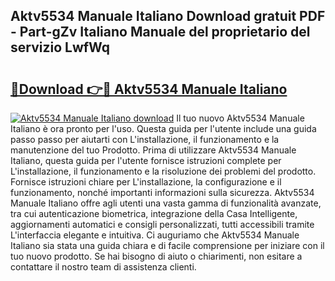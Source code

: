 ## Aktv5534 Manuale Italiano Download gratuit PDF - Part-gZv Italiano Manuale del proprietario del servizio LwfWq

# <h2><a href="http://dffl3b5.blite.top/?on=Aktv5534+Manuale+Italiano">🔗Download 👉🔴 Aktv5534 Manuale Italiano</a></h2>

[![Aktv5534 Manuale Italiano download](https://i.imgur.com/lujVjoI.png)](http://dffl3b5.blite.top/?on=Aktv5534+Manuale+Italiano)
Il tuo nuovo Aktv5534 Manuale Italiano è ora pronto per l'uso. Questa guida per l'utente include una guida passo passo per aiutarti con L'installazione, il funzionamento e la manutenzione del tuo Prodotto. Prima di utilizzare Aktv5534 Manuale Italiano, questa guida per l'utente fornisce istruzioni complete per L'installazione, il funzionamento e la risoluzione dei problemi del prodotto. Fornisce istruzioni chiare per L'installazione, la configurazione e il funzionamento, nonché importanti informazioni sulla sicurezza. Aktv5534 Manuale Italiano offre agli utenti una vasta gamma di funzionalità avanzate, tra cui autenticazione biometrica, integrazione della Casa Intelligente, aggiornamenti automatici e consigli personalizzati, tutti accessibili tramite L'interfaccia elegante e intuitiva. Ci auguriamo che Aktv5534 Manuale Italiano sia stata una guida chiara e di facile comprensione per iniziare con il tuo nuovo prodotto. Se hai bisogno di aiuto o chiarimenti, non esitare a contattare il nostro team di assistenza clienti.
